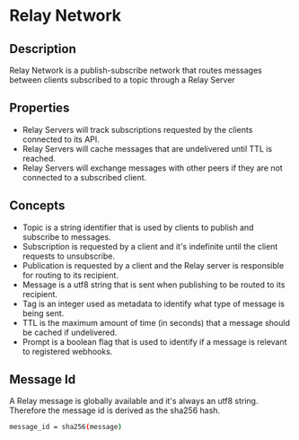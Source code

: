 # Relay Network

## Description

Relay Network is a publish-subscribe network that routes messages between clients subscribed to a topic through a Relay Server

## Properties

- Relay Servers will track subscriptions requested by the clients connected to its API.
- Relay Servers will cache messages that are undelivered until TTL is reached.
- Relay Servers will exchange messages with other peers if they are not connected to a subscribed client.


## Concepts

- Topic is a string identifier that is used by clients to publish and subscribe to messages.
- Subscription is requested by a client and it's indefinite until the client requests to unsubscribe.
- Publication is requested by a client and the Relay server is responsible for routing to its recipient.
- Message is a utf8 string that is sent when publishing to be routed to its recipient.
- Tag is an integer used as metadata to identify what type of message is being sent.
- TTL is the maximum amount of time (in seconds) that a message should be cached if undelivered.
- Prompt is a boolean flag that is used to identify if a message is relevant to registered webhooks.

## Message Id

A Relay message is globally available and it's always an utf8 string. Therefore the message id is derived as the sha256 hash.

```sh
message_id = sha256(message)
```
